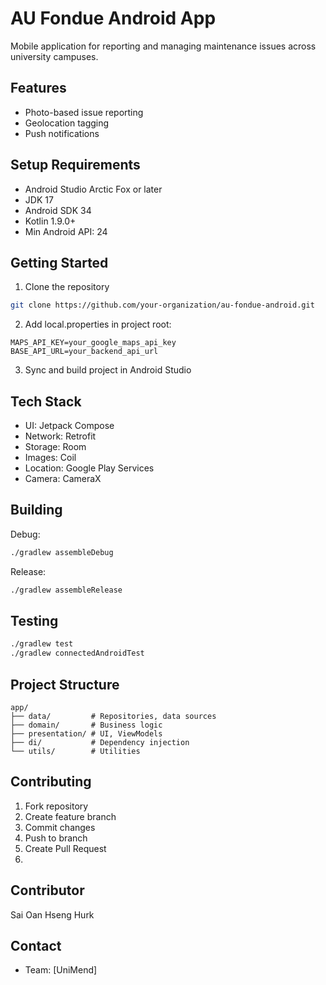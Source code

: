 # AU Fondue Android App

Mobile application for reporting and managing maintenance issues across university campuses.

## Features

- Photo-based issue reporting
- Geolocation tagging
- Push notifications

## Setup Requirements

- Android Studio Arctic Fox or later
- JDK 17
- Android SDK 34
- Kotlin 1.9.0+
- Min Android API: 24

## Getting Started

1. Clone the repository
```bash
git clone https://github.com/your-organization/au-fondue-android.git
```

2. Add local.properties in project root:
```properties
MAPS_API_KEY=your_google_maps_api_key
BASE_API_URL=your_backend_api_url
```

3. Sync and build project in Android Studio

## Tech Stack

- UI: Jetpack Compose
- Network: Retrofit
- Storage: Room
- Images: Coil
- Location: Google Play Services
- Camera: CameraX

## Building

Debug:
```bash
./gradlew assembleDebug
```

Release:
```bash
./gradlew assembleRelease
```

## Testing
```bash
./gradlew test
./gradlew connectedAndroidTest
```

## Project Structure
```
app/
├── data/         # Repositories, data sources
├── domain/       # Business logic
├── presentation/ # UI, ViewModels
├── di/           # Dependency injection
└── utils/        # Utilities
```

## Contributing

1. Fork repository
2. Create feature branch
3. Commit changes
4. Push to branch
5. Create Pull Request
6. 
## Contributor

Sai Oan Hseng Hurk

## Contact
- Team: [UniMend]